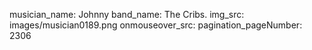 musician_name: Johnny
band_name: The Cribs.
img_src: images/musician0189.png
onmouseover_src: 
pagination_pageNumber: 2306
